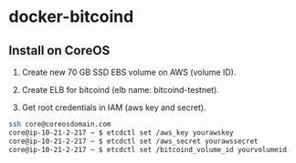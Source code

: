 # docker-bitcoind

## Install on CoreOS

1. Create new 70 GB SSD EBS volume on AWS (volume ID).

2. Create ELB for bitcoind (elb name: bitcoind-testnet).

2. Get root credentials in IAM (aws key and secret).

```bash
ssh core@coreosdomain.com
core@ip-10-21-2-217 ~ $ etcdctl set /aws_key yourawskey
core@ip-10-21-2-217 ~ $ etcdctl set /aws_secret yourawssecret
core@ip-10-21-2-217 ~ $ etcdctl set /bitcoind_volume_id yourvolumeid
```


